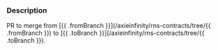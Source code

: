 ### Description
PR to merge from [{{ .fromBranch }}](/axieinfinity/rns-contracts/tree/{{ .fromBranch }}) to [{{ .toBranch }}](/axieinfinity/rns-contracts/tree/{{ .toBranch }}).
